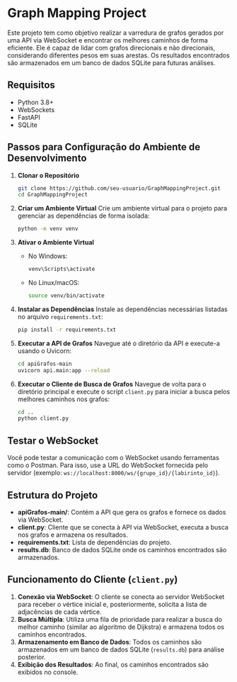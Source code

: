 # Graph Mapping Project

Este projeto tem como objetivo realizar a varredura de grafos gerados por uma API via WebSocket e encontrar os melhores caminhos de forma eficiente. Ele é capaz de lidar com grafos direcionais e não direcionais, considerando diferentes pesos em suas arestas. Os resultados encontrados são armazenados em um banco de dados SQLite para futuras análises.

## Requisitos
- Python 3.8+
- WebSockets
- FastAPI
- SQLite

## Passos para Configuração do Ambiente de Desenvolvimento

1. **Clonar o Repositório**
   ```sh
   git clone https://github.com/seu-usuario/GraphMappingProject.git
   cd GraphMappingProject
   ```

2. **Criar um Ambiente Virtual**
   Crie um ambiente virtual para o projeto para gerenciar as dependências de forma isolada:
   ```sh
   python -m venv venv
   ```

3. **Ativar o Ambiente Virtual**
   - No Windows:
     ```sh
     venv\Scripts\activate
     ```
   - No Linux/macOS:
     ```sh
     source venv/bin/activate
     ```

4. **Instalar as Dependências**
   Instale as dependências necessárias listadas no arquivo `requirements.txt`:
   ```sh
   pip install -r requirements.txt
   ```

5. **Executar a API de Grafos**
   Navegue até o diretório da API e execute-a usando o Uvicorn:
   ```sh
   cd apiGrafos-main
   uvicorn api.main:app --reload
   ```

6. **Executar o Cliente de Busca de Grafos**
   Navegue de volta para o diretório principal e execute o script `client.py` para iniciar a busca pelos melhores caminhos nos grafos:
   ```sh
   cd ..
   python client.py
   ```

## Testar o WebSocket

Você pode testar a comunicação com o WebSocket usando ferramentas como o Postman. Para isso, use a URL do WebSocket fornecida pelo servidor (exemplo: `ws://localhost:8000/ws/{grupo_id}/{labirinto_id}`).

## Estrutura do Projeto

- **apiGrafos-main/**: Contém a API que gera os grafos e fornece os dados via WebSocket.
- **client.py**: Cliente que se conecta à API via WebSocket, executa a busca nos grafos e armazena os resultados.
- **requirements.txt**: Lista de dependências do projeto.
- **results.db**: Banco de dados SQLite onde os caminhos encontrados são armazenados.

## Funcionamento do Cliente (`client.py`)

1. **Conexão via WebSocket**: O cliente se conecta ao servidor WebSocket para receber o vértice inicial e, posteriormente, solicita a lista de adjacências de cada vértice.
2. **Busca Múltipla**: Utiliza uma fila de prioridade para realizar a busca do melhor caminho (similar ao algoritmo de Dijkstra) e armazena todos os caminhos encontrados.
3. **Armazenamento em Banco de Dados**: Todos os caminhos são armazenados em um banco de dados SQLite (`results.db`) para análise posterior.
4. **Exibição dos Resultados**: Ao final, os caminhos encontrados são exibidos no console.
